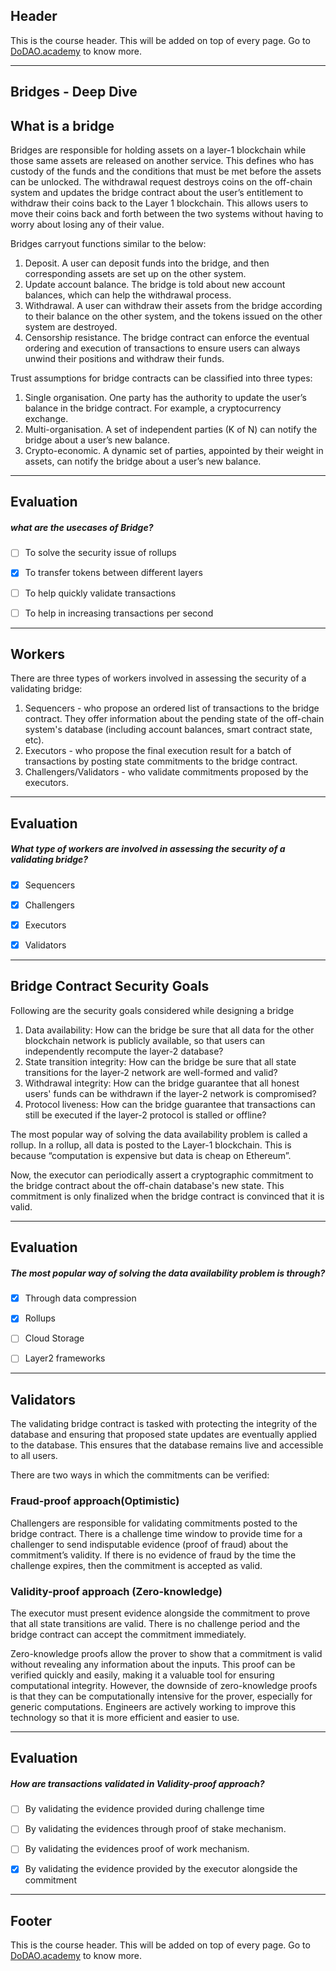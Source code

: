## Header
This is the course header. This will be added on top of every page. Go to [DoDAO.academy](https://www.dodao.academy) to know more.

---

## Bridges - Deep Dive


## What is a bridge

Bridges are responsible for holding assets on a layer-1 blockchain while those same assets are released on another service. This defines who has custody of the funds and the conditions that must be met before the assets can be unlocked. The withdrawal request destroys coins on the off-chain system and updates the bridge contract about the user’s entitlement to withdraw their coins back to the Layer 1 blockchain. This allows users to move their coins back and forth between the two systems without having to worry about losing any of their value.

Bridges carryout functions similar to the below:
1. Deposit. A user can deposit funds into the bridge, and then corresponding assets are set up on the other system.
2. Update account balance. The bridge is told about new account balances, which can help the withdrawal process.
3. Withdrawal. A user can withdraw their assets from the bridge according to their balance on the other system, and the tokens issued on the other system are destroyed.
4. Censorship resistance. The bridge contract can enforce the eventual ordering and execution of transactions to ensure users can always unwind their positions and withdraw their funds.

Trust assumptions for bridge contracts can be classified into three types:
1. Single organisation. One party has the authority to update the user’s balance in the bridge contract. For example, a cryptocurrency exchange.
2. Multi-organisation. A set of independent parties (K of N) can notify the bridge about a user’s new balance. 
3. Crypto-economic. A dynamic set of parties, appointed by their weight in assets, can notify the bridge about a user’s new balance.

    


---
## Evaluation





##### what are the usecases of Bridge?  

- [ ]  To solve the security issue of rollups
- [x]  To transfer tokens between different layers
- [ ]  To help quickly validate transactions
- [ ]  To help in increasing transactions per second

    


---
## Workers

There are three types of workers involved in assessing the security of a validating bridge: 
1. Sequencers - who propose an ordered list of transactions to the bridge contract. They offer information about the pending state of the off-chain system's database (including account balances, smart contract state, etc). 
2. Executors - who propose the final execution result for a batch of transactions by posting state commitments to the bridge contract. 
3. Challengers/Validators - who validate commitments proposed by the executors.

    


---
## Evaluation





##### What type of workers are involved in assessing the security of a validating bridge?  

- [x]  Sequencers
- [x]  Challengers
- [x]  Executors
- [x]  Validators

    


---
## Bridge Contract Security Goals

Following are the security goals considered while designing a bridge

1. Data availability: How can the bridge be sure that all data for the other blockchain network is publicly available, so that users can independently recompute the layer-2 database?
2. State transition integrity: How can the bridge be sure that all state transitions for the layer-2 network are well-formed and valid?
3. Withdrawal integrity: How can the bridge guarantee that all honest users' funds can be withdrawn if the layer-2 network is compromised?
4. Protocol liveness: How can the bridge guarantee that transactions can still be executed if the layer-2 protocol is stalled or offline?

The most popular way of solving the data availability problem is called a rollup. In a rollup, all data is posted to the Layer-1 blockchain. This is because “computation is expensive but data is cheap on Ethereum”.

Now, the executor can periodically assert a cryptographic commitment to the bridge contract about the off-chain database's new state. This commitment is only finalized when the bridge contract is convinced that it is valid.

    


---
## Evaluation





##### The most popular way of solving the data availability problem is through?  

- [x]  Through data compression
- [x]  Rollups
- [ ]  Cloud Storage
- [ ]  Layer2 frameworks

    


---
## Validators

The validating bridge contract is tasked with protecting the integrity of the database and ensuring that proposed state updates are eventually applied to the database. This ensures that the database remains live and accessible to all users.

There are two ways in which the commitments can be verified:

### Fraud-proof approach(Optimistic) 
Challengers are responsible for validating commitments posted to the bridge contract. There is a challenge time window to provide time for a challenger to send indisputable evidence (proof of fraud) about the commitment’s validity. If there is no evidence of fraud by the time the challenge expires, then the commitment is accepted as valid.

### Validity-proof approach (Zero-knowledge)
The executor must present evidence alongside the commitment to prove that all state transitions are valid. There is no challenge period and the bridge contract can accept the commitment immediately.

Zero-knowledge proofs allow the prover to show that a commitment is valid without revealing any information about the inputs. This proof can be verified quickly and easily, making it a valuable tool for ensuring computational integrity. However, the downside of zero-knowledge proofs is that they can be computationally intensive for the prover, especially for generic computations. Engineers are actively working to improve this technology so that it is more efficient and easier to use.

    


---
## Evaluation





##### How are transactions validated in Validity-proof approach?  

- [ ]  By validating the evidence provided during challenge time
- [ ]  By validating the evidences through proof of stake mechanism.
- [ ]  By validating the evidences proof of work mechanism.
- [x]  By validating the evidence provided by the executor alongside the commitment

    


---
## Footer
This is the course header. This will be added on top of every page. Go to [DoDAO.academy](https://www.dodao.academy) to know more.
    

